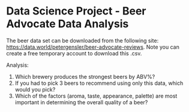 # Data Science Project - Beer Advocate Data Analysis 

The beer data set can be downloaded from the following site: https://data.world/petergensler/beer-advocate-reviews.
Note you can create a free temporary account to download this .csv.

Analysis:
1. Which brewery produces the strongest beers by ABV%?
2. If you had to pick 3 beers to recommend using only this data, which would you pick?
3. Which of the factors (aroma, taste, appearance, palette) are most important in determining the overall quality of a beer?
